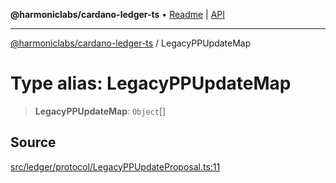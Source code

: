 **@harmoniclabs/cardano-ledger-ts** • [Readme](../Introduction.md) \| [API](../globals.md)

***

[@harmoniclabs/cardano-ledger-ts](../Introduction.md) / LegacyPPUpdateMap

# Type alias: LegacyPPUpdateMap

> **LegacyPPUpdateMap**: `Object`[]

## Source

[src/ledger/protocol/LegacyPPUpdateProposal.ts:11](https://github.com/HarmonicLabs/cardano-ledger-ts/blob/d1659b0/src/ledger/protocol/LegacyPPUpdateProposal.ts#L11)
